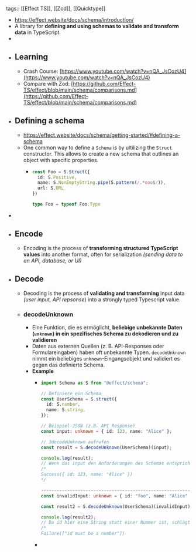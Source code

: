 tags:: [[Effect TS]], [[Zod]], [[Quicktype]]

- https://effect.website/docs/schema/introduction/
- A library for **defining and using schemas to validate and transform data** in TypeScript.
-
- ## Learning
	- Crash Course: [https://www.youtube.com/watch?v=nQA_JsCozU4](https://www.youtube.com/watch?v=nQA_JsCozU4)
	- Compare with Zod: [https://github.com/Effect-TS/effect/blob/main/schema/comparisons.md](https://github.com/Effect-TS/effect/blob/main/schema/comparisons.md)
- ## Defining a schema
	- https://effect.website/docs/schema/getting-started/#defining-a-schema
	- One common way to define a `Schema` is by ultilizing the `Struct` constructor. This allows to create a new schema that outlines an object with specific properties.
		- ```ts
		  const Foo = S.Struct({
		    id: S.Positive,
		    name: S.NonEmptyString.pipe(S.pattern(/.*ooo$/)),
		    url: S.URL
		  })
		  
		  type Foo = typeof Foo.Type
		  ```
-
- ## Encode
	- Encoding is the process of **transforming structured TypeScript values** into another format, often for serialization *(sending data to an API, database, or UI)*
- ## Decode
	- Decoding is the process of **validating and transforming** input data *(user input, API repsonse*) into a strongly typed Typescript value.
	- ### decodeUnknown
		- Eine Funktion, die es ermöglicht, **beliebige unbekannte Daten (`unknown`) in ein spezifisches Schema zu dekodieren und zu validieren**
		- Daten aus externen Quellen (z. B. API-Responses oder Formulareingaben) haben oft unbekannte Typen. `decodeUnknown` nimmt ein beliebiges `unknown`-Eingangsobjekt und validiert es gegen das definierte Schema.
		- **Example**
			- ```ts
			  import Schema as S from "@effect/schema";
			  
			  // Definiere ein Schema
			  const UserSchema = S.struct({
			    id: S.number,
			    name: S.string,
			  });
			  
			  // Beispiel-JSON (z.B. API Response)
			  const input: unknown = { id: 123, name: "Alice" };
			  
			  // 3decodeUnknown aufrufen
			  const result = S.decodeUnknown(UserSchema)(input);
			  
			  console.log(result);
			  // Wenn das input den Anforderungen des Schemas entspricht, wird ein Success-Wert mit den typisierten Daten zurückgegeben.
			  /*
			  Success({ id: 123, name: "Alice" })
			  */
			  
			  -----------------------------------------------------------------------------------------------------------------------------
			  const invalidInput: unknown = { id: "foo", name: "Alice" };
			  
			  const result2 = S.decodeUnknown(UserSchema)(invalidInput);
			  
			  console.log(result2);
			  // Da id hier eine String statt einer Nummer ist, schlägt die Validierung fehl.
			  /*
			  Failure(["id must be a number"])
			  
			  ```
			-